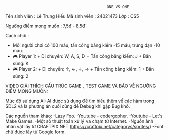                                                  ONE VS ONE
Tên sinh viên : Lê Trung Hiếu
Mã sinh viên : 24021473
Lớp : CS5

Ngưỡng điểm mong muốn : 7,5đ - 8,5đ

Cách chơi :
- Mỗi người chơi có 100 máu, tấn công bằng kiếm -15 máu, trúng đạn -10 máu.
- 🎮 Player 1: + Di chuyển: W, A, S, D
                + Tấn công bằng kiếm: J
                 + Bắn súng: K
- 🎮 Player 2: + Di chuyển: ↑, ←, ↓, →
                + Tấn công bằng kiếm: 1
                 + Bắn súng: 2

VIDEO GIẢI THÍCH CẤU TRÚC GAME , TEST GAME VÀ BẢO VỀ NGƯỠNG ĐIỂM MONG MUỐN:

Mức độ sử dụng AI:
AI được sử dụng để tìm hiểu thêm về các hàm trong SDL2 và là phương án cuối cùng để Debug khi gặp Bug khó.

Các nguồn tham khảo:
-Lazy Foo.
-Youtube - codergopher.
-Youtube - Let's Make Games.
-Một số thuật toán xử lý va chạm từ Internet.
-Nguồn ảnh nhân vật lấy từ CRAFTPIX.NET (https://craftpix.net/categorys/sprites/)
-Font chữ được lấy từ Google form.
